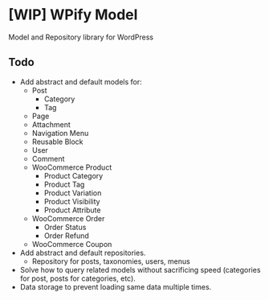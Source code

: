 # [WIP] WPify Model

Model and Repository library for WordPress

## Todo

* Add abstract and default models for:
  * Post
	* Category
	* Tag
  * Page
  * Attachment
  * Navigation Menu
  * Reusable Block
  * User
  * Comment
  * WooCommerce Product
	* Product Category
	* Product Tag
	* Product Variation
	* Product Visibility
  	* Product Attribute 
  * WooCommerce Order
	* Order Status
	* Order Refund
  * WooCommerce Coupon
* Add abstract and default repositories.
  * Repository for posts, taxonomies, users, menus
* Solve how to query related models without sacrificing speed (categories for post, posts for categories, etc).
* Data storage to prevent loading same data multiple times.
